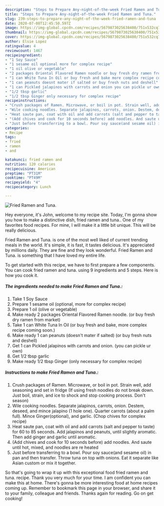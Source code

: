 ```yaml
---
description: "Steps to Prepare Any-night-of-the-week Fried Ramen and Tuna."
title: "Steps to Prepare Any-night-of-the-week Fried Ramen and Tuna."
slug: 239-steps-to-prepare-any-night-of-the-week-fried-ramen-and-tuna
date: 2020-07-08T12:45:50.597Z
image: https://img-global.cpcdn.com/recipes/5679873025638400/751x532cq70/fried-ramen-and-tuna-recipe-main-photo.jpg
thumbnail: https://img-global.cpcdn.com/recipes/5679873025638400/751x532cq70/fried-ramen-and-tuna-recipe-main-photo.jpg
cover: https://img-global.cpcdn.com/recipes/5679873025638400/751x532cq70/fried-ramen-and-tuna-recipe-main-photo.jpg
author: Elsie Lopez
ratingvalue: 4
reviewcount: 1467
recipeingredient:
- "1 Soy Sauce"
- "1 sesame oil optional more for complex recipe"
- "1 oil olive or vegetable"
- "2 packages Oriental Flavored Ramen noodle or buy fresh dry ramen from market"
- "1 can White Tuna In Oil or buy fresh and bake more complex recipe coming soon"
- "1 can peanuts doesnt mater if salted or buy fresh nuts and deshell"
- "1 can Pickled jalapinos with carrots and onion you can pickle ur own"
- "1/2 tbsp garlic"
- "1/2 tbsp Ginger only necessary for complex recipe"
recipeinstructions:
- "Crush packages of Ramen. Microwave, or boil in pot. Strain well, add seasoning and set in fridge (If using fresh noodles do not break down. Just boil, strain, and ice to shock and stop cooking process. Don&#39;t season)"
- "Wile cooking noodles. Separate jalapinos, carrots, onion. Destem, deseed, and mince jalapino (1 hole one). Quarter carrots (about a palm full). Mince Ginger(optional), and garlic. (Chop chives for complex recipe)"
- "Heat saute pan, coat with oil and add carrots (salt and pepper to taste) for 60 to 85 seconds. Add jalapinos and peanuts, until slightly  aromatic. Then add ginger and garlic until aromatic."
- "(Add chives and cook for 10 seconds before) add noodles. And saute until hot, mixed, and noodles are  re heated"
- "Just before transferring to a bowl. Pour soy sauce(and sesame oil) in pan and then transfer. Throw tuna on top with onions. Eat it separate like Asian custom or mix it together."
categories:
- Recipe
tags:
- fried
- ramen
- and

katakunci: fried ramen and 
nutrition: 120 calories
recipecuisine: American
preptime: "PT31M"
cooktime: "PT49M"
recipeyield: "4"
recipecategory: Lunch

---
```



![Fried Ramen and Tuna.](https://img-global.cpcdn.com/recipes/5679873025638400/751x532cq70/fried-ramen-and-tuna-recipe-main-photo.jpg)

Hey everyone, it's John, welcome to my recipe site. Today, I'm gonna show you how to make a distinctive dish, fried ramen and tuna.. One of my favorites food recipes. For mine, I will make it a little bit unique. This will be really delicious.

Fried Ramen and Tuna. is one of the most well liked of current trending meals in the world. It's simple, it is fast, it tastes delicious. It's appreciated by millions daily. They are fine and they look wonderful. Fried Ramen and Tuna. is something that I have loved my entire life.




To get started with this recipe, we have to first prepare a few components. You can cook fried ramen and tuna. using 9 ingredients and 5 steps. Here is how you cook it.

<!--inarticleads1-->

##### The ingredients needed to make Fried Ramen and Tuna.:

1. Take 1 Soy Sauce
1. Prepare 1 sesame oil (optional, more for complex recipe)
1. Prepare 1 oil (olive or vegetable)
1. Make ready 2 packages Oriental Flavored Ramen noodle. (or buy fresh dry ramen from market)
1. Take 1 can White Tuna In Oil (or buy fresh and bake, more complex recipe coming soon.)
1. Make ready 1 can peanuts (doesn&#39;t mater if salted) (or buy fresh nuts and deshell)
1. Get 1 can Pickled jalapinos with carrots and onion. (you can pickle ur own)
1. Get 1/2 tbsp garlic
1. Make ready 1/2 tbsp Ginger (only necessary for complex recipe)




<!--inarticleads2-->

##### Instructions to make Fried Ramen and Tuna.:

1. Crush packages of Ramen. Microwave, or boil in pot. Strain well, add seasoning and set in fridge (If using fresh noodles do not break down. Just boil, strain, and ice to shock and stop cooking process. Don&#39;t season)
1. Wile cooking noodles. Separate jalapinos, carrots, onion. Destem, deseed, and mince jalapino (1 hole one). Quarter carrots (about a palm full). Mince Ginger(optional), and garlic. (Chop chives for complex recipe)
1. Heat saute pan, coat with oil and add carrots (salt and pepper to taste) for 60 to 85 seconds. Add jalapinos and peanuts, until slightly  aromatic. Then add ginger and garlic until aromatic.
1. (Add chives and cook for 10 seconds before) add noodles. And saute until hot, mixed, and noodles are  re heated
1. Just before transferring to a bowl. Pour soy sauce(and sesame oil) in pan and then transfer. Throw tuna on top with onions. Eat it separate like Asian custom or mix it together.




So that's going to wrap it up with this exceptional food fried ramen and tuna. recipe. Thank you very much for your time. I am confident you can make this at home. There's gonna be more interesting food at home recipes coming up. Remember to bookmark this page in your browser, and share it to your family, colleague and friends. Thanks again for reading. Go on get cooking!
